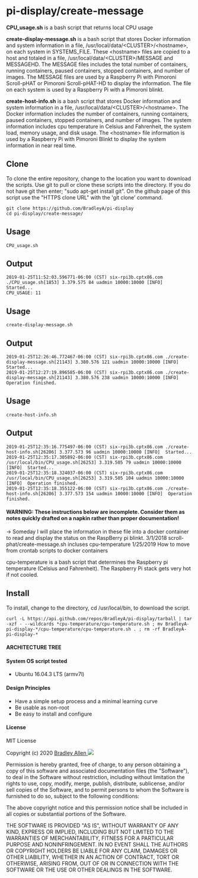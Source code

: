 # pi-display/create-message

**CPU_usage.sh** is a bash script that returns local CPU usage

**create-display-message.sh** is a bash script that stores Docker information and system information in a file, /usr/local/data/\<CLUSTER\>/\<hostname\>, on each system in SYSTEMS_FILE.  These \<hostname\> files are copied to a host and totaled in a file, /usr/local/data/\<CLUSTER\>/MESSAGE and MESSAGEHD.  The MESSAGE files includes the total number of containers, running containers, paused containers, stopped containers, and number of images.  The MESSAGE files are used by a Raspberry Pi with Pimoroni Scroll-pHAT or Pimoroni Scroll-pHAT-HD to display the information.  The <hostname> file on each system is used by a Raspberry Pi with a Pimoroni blinkt.
    
**create-host-info.sh** is a bash script that stores Docker information and system information in a file, /usr/local/data/\<CLUSTER\>/\<hostname\>.  The Docker information includes the number of containers, running containers, paused containers, stopped containers, and number of images.  The system information includes cpu temperature in Celsius and Fahrenheit, the system load, memory usage, and disk usage.  The \<hostname\> file information is used by a Raspberry Pi with Pimoroni Blinkt to display the system information in near real time.  

## Clone

To clone the entire repository, change to the location you want to download the scripts. Use git to pull or clone these scripts into the directory. If you do not have git then enter; "sudo apt-get install git". On the github page of this script use the "HTTPS clone URL" with the 'git clone' command.

    git clone https://github.com/BradleyA/pi-display
    cd pi-display/create-message/

## Usage

    CPU_usage.sh

## Output

    2019-01-25T11:52:03.596771-06:00 (CST) six-rpi3b.cptx86.com ./CPU_usage.sh[1853] 3.379.575 84 uadmin 10000:10000 [INFO]          Started...
    CPU_USAGE: 11

## Usage

    create-display-message.sh

## Output

    2019-01-25T12:26:46.772467-06:00 (CST) six-rpi3b.cptx86.com ./create-display-message.sh[21143] 3.380.576 121 uadmin 10000:10000 [INFO]  Started...
    2019-01-25T12:27:19.896585-06:00 (CST) six-rpi3b.cptx86.com ./create-display-message.sh[21143] 3.380.576 238 uadmin 10000:10000 [INFO]  Operation finished.

## Usage

    create-host-info.sh

## Output

    2019-01-25T12:35:16.775497-06:00 (CST) six-rpi3b.cptx86.com ./create-host-info.sh[26206] 3.377.573 96 uadmin 10000:10000 [INFO]  Started...
    2019-01-25T12:35:17.305892-06:00 (CST) six-rpi3b.cptx86.com /usr/local/bin/CPU_usage.sh[26253] 3.319.505 79 uadmin 10000:10000 [INFO]  Started...
    2019-01-25T12:35:18.324037-06:00 (CST) six-rpi3b.cptx86.com /usr/local/bin/CPU_usage.sh[26253] 3.319.505 104 uadmin 10000:10000 [INFO]  Operation finished.
    2019-01-25T12:35:18.355122-06:00 (CST) six-rpi3b.cptx86.com ./create-host-info.sh[26206] 3.377.573 154 uadmin 10000:10000 [INFO]  Operation finished.
    
#### WARNING: These instructions below are incomplete. Consider them as notes quickly drafted on a napkin rather than proper documentation!
-> Someday I will place the information in these file into a docker container to read and display the status on the RaspBerry pi blinkt.
3/1/2018 scroll-phat/create-message.sh incluses cpu-temperature
1/25/2019 How to move from crontab scripts to docker containers

cpu-temperature is a bash script that determines the Raspberry pi  temperature (Celsius and Fahrenheit).  The Raspberry Pi stack gets very hot if not cooled.
    
 ## Install
To install, change to the directory, cd /usr/local/bin, to download the script.

    curl -L https://api.github.com/repos/BradleyA/pi-display/tarball | tar -xzf - --wildcards *cpu-temperature/cpu-temperature.sh ; mv BradleyA-pi-display-*/cpu-temperature/cpu-temperature.sh . ; rm -rf BradleyA-pi-display-*
   
#### ARCHITECTURE TREE

#### System OS script tested
 * Ubuntu 16.04.3 LTS (armv7l)

#### Design Principles
 * Have a simple setup process and a minimal learning curve
 * Be usable as non-root
 * Be easy to install and configure

#### License
MIT License

Copyright (c) 2020  [Bradley Allen <img src="https://static.licdn.com/scds/common/u/img/webpromo/btn_viewmy_160x25.png" style="max-width:100%;" >](https://www.linkedin.com/in/bradleyhallen)

Permission is hereby granted, free of charge, to any person obtaining a copy of this software and associated documentation files (the "Software"), to deal in the Software without restriction, including without limitation the rights to use, copy, modify, merge, publish, distribute, sublicense, and/or sell copies of the Software, and to permit persons to whom the Software is furnished to do so, subject to the following conditions:

The above copyright notice and this permission notice shall be included in all copies or substantial portions of the Software.

THE SOFTWARE IS PROVIDED "AS IS", WITHOUT WARRANTY OF ANY KIND, EXPRESS OR IMPLIED, INCLUDING BUT NOT LIMITED TO THE WARRANTIES OF MERCHANTABILITY, FITNESS FOR A PARTICULAR PURPOSE AND NONINFRINGEMENT. IN NO EVENT SHALL THE AUTHORS OR COPYRIGHT HOLDERS BE LIABLE FOR ANY CLAIM, DAMAGES OR OTHER LIABILITY, WHETHER IN AN ACTION OF CONTRACT, TORT OR OTHERWISE, ARISING FROM, OUT OF OR IN CONNECTION WITH THE SOFTWARE OR THE USE OR OTHER DEALINGS IN THE SOFTWARE.

